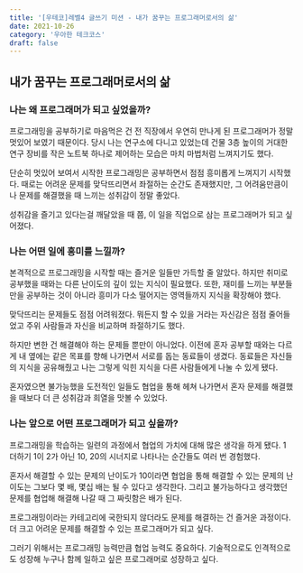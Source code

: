 ```yaml
---
title: '[우테코]레벨4 글쓰기 미션 - 내가 꿈꾸는 프로그래머로서의 삶'
date: 2021-10-26
category: '우아한 테크코스'
draft: false
---
```


## 내가 꿈꾸는 프로그래머로서의 삶

### 나는 왜 프로그래머가 되고 싶었을까?

프로그래밍을 공부하기로 마음먹은 건 전 직장에서 우연히 만나게 된 프로그래머가 정말 멋있어 보였기 때문이다. 당시 나는 연구소에 다니고 있었는데 건물 3층 높이의 거대한 연구 장비를 작은 노트북 하나로 제어하는 모습은 마치 마법처럼 느껴지기도 했다.

단순히 멋있어 보여서 시작한 프로그래밍은 공부하면서 점점 흥미롭게 느껴지기 시작했다. 때로는 어려운 문제를 맞닥뜨리면서 좌절하는 순간도 존재했지만, 그 어려움만큼이나 문제를 해결했을 때 느끼는 성취감이 정말 좋았다.

성취감을 즐기고 있다는걸 깨달았을 때 쯤, 이 일을 직업으로 삼는 프로그래머가 되고 싶어졌다.

### 나는 어떤 일에 흥미를 느낄까?

본격적으로 프로그래밍을 시작할 때는 즐거운 일들만 가득할 줄 알았다. 하지만 취미로 공부했을 때와는 다른 난이도의 깊이 있는 지식이 필요했다. 또한, 재미를 느끼는 부분들만을 공부하는 것이 아니라 흥미가 다소 떨어지는 영역들까지 지식을 확장해야 했다.

맞닥뜨리는 문제들도 점점 어려워졌다. 뭐든지 할 수 있을 거라는 자신감은 점점 줄어들었고 주위 사람들과 자신을 비교하며 좌절하기도 했다.

하지만 변한 건 해결해야 하는 문제들 뿐만이 아니었다. 이전에 혼자 공부할 때와는 다르게 내 옆에는 같은 목표를 향해 나가면서 서로를 돕는 동료들이 생겼다. 동료들은 자신들의 지식을 공유해줬고 나는 그렇게 익힌 지식을 다른 사람들에게 나눌 수 있게 됐다.

혼자였으면 불가능했을 도전적인 일들도 협업을 통해 헤쳐 나가면서 혼자 문제를 해결했을 때보다 더 큰 성취감과 희열을 맛볼 수 있었다.

### 나는 앞으로 어떤 프로그래머가 되고 싶을까?

프로그래밍을 학습하는 일련의 과정에서 협업의 가치에 대해 많은 생각을 하게 됐다. 1 더하기 1이 2가 아닌 10, 20의 시너지로 나타나는 순간들도 여러 번 경험했다.

혼자서 해결할 수 있는 문제의 난이도가 10이라면 협업을 통해 해결할 수 있는 문제의 난이도는 그보다 몇 배, 몇십 배는 될 수 있다고 생각한다. 그리고 불가능하다고 생각했던 문제를 협업해 해결해 나갈 때 그 짜릿함은 배가 된다.

프로그래밍이라는 카테고리에 국한되지 않더라도 문제를 해결하는 건 즐거운 과정이다. 더 크고 어려운 문제를 해결할 수 있는 프로그래머가 되고 싶다.

그러기 위해서는 프로그래밍 능력만큼 협업 능력도 중요하다. 기술적으로도 인격적으로도 성장해 누구나 함께 일하고 싶은 프로그래머로 성장하고 싶다.
